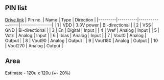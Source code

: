 ## PIN list 
[Drive link](https://docs.google.com/spreadsheets/d/1SRkvgSZW0N-JtozHN9ZysCXeTyX7PkvXT4Aw9KuIg04/edit?usp=sharing)
| Pin no. |   Name   |      Type       |   Direction    |
|---------|----------|-----------------|----------------|
|    1    |   VDD    |    3.3V power   | Bi-directional |
|    2    |   VSS    |       GND       | Bi-directional |
|    3    |    En    |     Digital     |     Input      |
|    4    |   Vref   |     Analog      |     Input      |
|    5    |   Vctrl  |     Analog      |     Input      |
|    6    |   Ibias  |     Analog      |     Input      |
|    7    |   Vout0  |     Analog      |     Output     |
|    8    |   Vout90 |     Analog      |     Output     |
|    9    |  Vout180 |     Analog      |     Output     |
|   10    |  Vout270 |     Analog      |     Output     |

## Area
Estimate - 120u x 120u (+- 20%)
